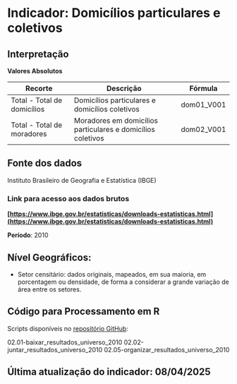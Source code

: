 # Indicador: Domicílios particulares e coletivos

## Interpretação

**Valores Absolutos**

|Recorte|Descrição  |Fórmula
|--|--|--|
|Total - Total de domicílios|Domicílios particulares e domicílios coletivos|dom01_V001|
|Total - Total de moradores|Moradores em domicílios particulares e domicílios coletivos|dom02_V001|

## Fonte dos dados
Instituto Brasileiro de Geografia e Estatística (IBGE)

### Link para acesso aos dados brutos
**[https://www.ibge.gov.br/estatisticas/downloads-estatisticas.html](https://www.ibge.gov.br/estatisticas/downloads-estatisticas.html)**

**Período**: 2010

## Nível Geográficos:

 - Setor censitário: dados originais, mapeados, em sua maioria, em porcentagem ou densidade, de forma a considerar a grande variação de área entre os setores.

## Código para Processamento em R
Scripts disponíveis no [repositório GitHub](https://github.com/cem-usp/georedus):

02.01-baixar_resultados_universo_2010
02.02-juntar_resultados_universo_2010
02.05-organizar_resultados_universo_2010

## Última atualização do indicador: 08/04/2025
